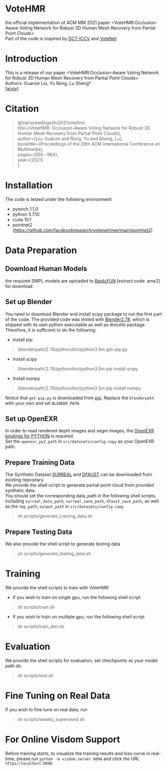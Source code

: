 # VoteHMR
the official implementation of ACM MM 2021 paper <VoteHMR:Occlusion-Aware Voting Network for Robust 3D Human Mesh Recovery from Partial Point Clouds>  
Part of the code is inspired by [DCT-ICCV](https://github.com/penincillin/DCT_ICCV-2019) and [VoteNet](https://github.com/facebookresearch/votenet)  
# Introduction
This is a release of our paper <VoteHMR:Occlusion-Aware Voting Network for Robust 3D Human Mesh Recovery from Partial Point Clouds>  
Authors: Guanze Liu, Yu Rong, Lu Sheng*  
[[arxiv]](https://arxiv.org/abs/2110.08729)
# Citation
> @inproceedings{liu2021votehmr,  
  title={VoteHMR: Occlusion-Aware Voting Network for Robust 3D Human Mesh Recovery from Partial Point Clouds},  
  author={Liu, Guanze and Rong, Yu and Sheng, Lu},  
  booktitle={Proceedings of the 29th ACM International Conference on Multimedia},  
  pages={955--964},  
  year={2021}  
}
# Installation
The code is tested under the following environment
* pytorch 1.1.0
* python 3.7.10
* cuda 10.1
* pointnet2 (https://github.com/facebookresearch/votenet/tree/main/pointnet2)
# Data Preparation
## Download Human Models
the required SMPL models are uploaded to [BaiduYUN](https://pan.baidu.com/s/19D4WGM1-bhRR-06iAO5l_A) [extract code: ame2] for download  
## Set up Blender

You need to download Blender and install scipy package to run the first part of the code. The provided code was tested with [Blender2.78](http://download.blender.org/release/Blender2.78/blender-2.78a-linux-glibc211-x86_64.tar.bz2), which is shipped with its own python executable as well as distutils package. Therefore, it is sufficient to do the following:
* Install pip
> /blenderpath/2.78/python/bin/python3.5m get-pip.py
* Install scipy
> /blenderpath/2.78/python/bin/python3.5m pip install scipy
* Install numpy
> /blenderpath/2.78/python/bin/python3.5m pip install numpy  

Notice that `get-pip.py` is downloaded from [pip](https://pip.pypa.io/en/stable/installing/). Replace the `blenderpath` with your own and set `BLENDER_PATH`.

## Set up OpenEXR

In order to read rendered depth images and segm images, the [OpenEXR bindings for PYTHON](http://www.excamera.com/sphinx/articles-openexr.html) is required.  
Set the `openexr_py2_path` in `src/datasets/config.copy` as your OpenEXR path.

## Prepare Training Data
The Synthetic Dataset [SURREAL](https://github.com/gulvarol/surreal) and [DFAUST](https://dfaust.is.tue.mpg.de/) can be downloaded from existing repositary.  
We provide the shell script to generate partial point cloud from provided synthetic data.  
You should set the corresponding data_path in the following shell scripts, including `surreal_data_path`, `surreal_save_path`, `dfaust_save_path`, as well as the `tmp_path`, `output_path` in `src/datasets/config.copy`
> sh scripts/generate_training_data.sh
## Prepare Testing Data
We also provide the shell script to generate testing data
> sh scripts/generate_testing_data.sh
# Training
We provide the shell scripts to train with VoteHMR  
* If you wish to train on single gpu, run the following shell script 
> sh scripts/train.sh
* If you wish to train on multiple gpu, run the following shell script
> sh scripts/train_dist.sh
# Evaluation
We provide the shell scripts for evaluation, set chechpoints as your model path dir.
> sh scripts/test.sh
# Fine Tuning on Real Data
If you wish to fine tune on real data, run  
> sh scripts/weakly_supervised.sh

# For Online Visdom Support
Before training starts, to visualize the training results and loss curve in real-time, please run `python -m visdom.server 8098` and click the URL `https//localhost:8098`
